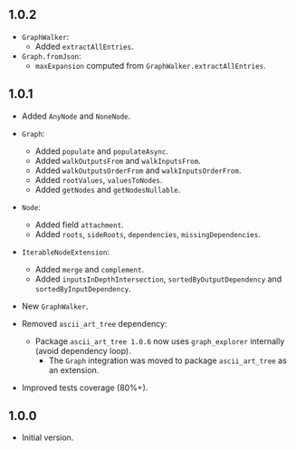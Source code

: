## 1.0.2

- `GraphWalker`:
  - Added `extractAllEntries`.
- `Graph.fromJson`:
  - `maxExpansion` computed from `GraphWalker.extractAllEntries`.

## 1.0.1

- Added `AnyNode` and `NoneNode`.
- `Graph`:
  - Added `populate` and `populateAsync`.
  - Added `walkOutputsFrom` and `walkInputsFrom`.
  - Added `walkOutputsOrderFrom` and `walkInputsOrderFrom`.
  - Added `rootValues`, `valuesToNodes`.
  - Added `getNodes` and `getNodesNullable`.
- `Node`:
  - Added field `attachment`.
  - Added `roots`, `sideRoots`, `dependencies`, `missingDependencies`.
- `IterableNodeExtension`:
  - Added `merge` and `complement`.
  - Added `inputsInDepthIntersection`, `sortedByOutputDependency` and `sortedByInputDependency`.
- New `GraphWalker`.

- Removed `ascii_art_tree` dependency:
  - Package `ascii_art_tree 1.0.6` now uses `graph_explorer` internally (avoid dependency loop).
      - The `Graph` integration was moved to package `ascii_art_tree` as an extension.

- Improved tests coverage (80%+).

## 1.0.0

- Initial version.
